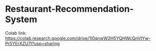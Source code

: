 # Restaurant-Recommendation-System

Colab link:
https://colab.research.google.com/drive/1l0qnwW2H5YQHWcQnVtYw-Pr5YErXZU7I?usp=sharing
